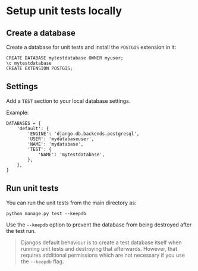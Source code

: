 # Setup unit tests locally

## Create a database

Create a database for unit tests and install the `POSTGIS` extension
in it:

```
CREATE DATABASE mytestdatabase OWNER myuser;
\c mytestdatabase
CREATE EXTENSION POSTGIS;
```

## Settings

Add a `TEST` section to your local database settings.

Example:

```
DATABASES = {
    'default': {
        'ENGINE': 'django.db.backends.postgresql',
        'USER': 'mydatabaseuser',
        'NAME': 'mydatabase',
        'TEST': {
            'NAME': 'mytestdatabase',
        },
    },
}
```

## Run unit tests

You can run the unit tests from the main directory as:

```
python manage.py test --keepdb
```

Use the `--keepdb` option to prevent the database from being destroyed
after the test run.

> Djangos default behaviour is to create a test database itself when
running unit tests and destroying that afterwards. However, that
requires additional permissions which are not necessary if you use the
`--keepdb` flag.
